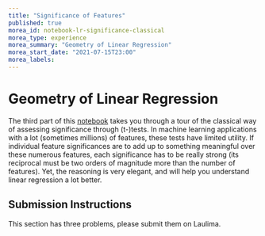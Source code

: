 ```yaml
---
title: "Significance of Features"
published: true
morea_id: notebook-lr-significance-classical
morea_type: experience
morea_summary: "Geometry of Linear Regression"
morea_start_date: "2021-07-15T23:00"
morea_labels:
---
```


# Geometry of Linear Regression

The third part of this
[notebook](https://uhm-descartes.github.io/morea/linear-regression/module-lr-notebook.ipynb)
takes you through a tour of the classical way of assessing
significance through \(t-\)tests. In machine learning applications
with a lot (sometimes millions) of features, these tests have limited
utility. If individual feature significances are to add up to
something meaningful over these numerous features, each significance
has to be really strong (its reciprocal must be two orders of
magnitude more than the number of features). Yet, the reasoning is 
very elegant, and will help you understand linear regression a lot
better.


## Submission Instructions

This section has three problems, please submit them on Laulima.

